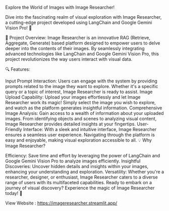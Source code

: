  Explore the World of Images with Image Researcher!

Dive into the fascinating realm of visual exploration with Image Researcher, a cutting-edge project developed using LangChain and Google Gemini Vision Pro! 🚀

🎨 Project Overview:
Image Researcher is an innovative RAG (Retrieve, Aggregate, Generate) based platform designed to empower users to delve deeper into the contents of their images. By seamlessly integrating advanced technologies like LangChain and Google Gemini Vision Pro, this project revolutionizes the way users interact with visual data.

🔍 Features:

Input Prompt Interaction: Users can engage with the system by providing prompts related to the image they want to explore. Whether it's a specific query or a topic of interest, Image Researcher is ready to assist.
Image Upload Capability: Upload your images effortlessly and let Image Researcher work its magic! Simply select the image you wish to explore, and watch as the platform generates insightful information.
Comprehensive Image Analysis: Gain access to a wealth of information about your uploaded images. From identifying objects and scenes to analyzing visual content, Image Researcher provides detailed insights at your fingertips.
User-Friendly Interface: With a sleek and intuitive interface, Image Researcher ensures a seamless user experience. Navigating through the platform is easy and enjoyable, making visual exploration accessible to all.
💡 Why Image Researcher?

Efficiency: Save time and effort by leveraging the power of LangChain and Google Gemini Vision Pro to analyze images efficiently.
Insightful Discoveries: Uncover hidden details and insights within your images, enhancing your understanding and exploration.
Versatility: Whether you're a researcher, designer, or enthusiast, Image Researcher caters to a diverse range of users with its multifaceted capabilities.
Ready to embark on a journey of visual discovery? Experience the magic of Image Researcher today! 🌟

View Website : https://imageresearcher.streamlit.app/
